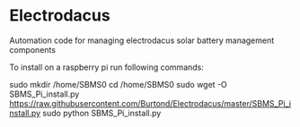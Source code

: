 # Electrodacus
Automation code for managing electrodacus solar battery management components 

To install on a raspberry pi run following commands:

sudo mkdir /home/SBMS0
cd /home/SBMS0
sudo wget -O SBMS_Pi_install.py https://raw.githubusercontent.com/Burtond/Electrodacus/master/SBMS_Pi_install.py
sudo python SBMS_Pi_install.py

